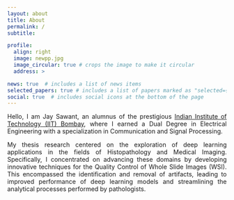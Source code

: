 ```yaml
---
layout: about
title: About
permalink: /
subtitle:

profile:
  align: right
  image: newpp.jpg
  image_circular: true # crops the image to make it circular
  address: >

news: true  # includes a list of news items
selected_papers: true # includes a list of papers marked as "selected={true}"
social: true  # includes social icons at the bottom of the page
---
```

<p align="justify">
Hello, I am Jay Sawant, an alumnus of the prestigious <a href = "https://www.iitb.ac.in/"> Indian Institute of Technology (IIT) Bombay</a>, where I earned a Dual Degree in Electrical Engineering with a specialization in Communication and Signal Processing.
</p>


<p align="justify">My thesis research centered on the exploration of deep learning applications in the fields of Histopathology and Medical Imaging. Specifically, I concentrated on advancing these domains by developing innovative techniques for the Quality Control of Whole Slide Images (WSI). This encompassed the identification and removal of artifacts, leading to improved performance of deep learning models and streamlining the analytical processes performed by pathologists.</p>

<p align="justify">  </p>

<!--- Put your address / P.O. box / other info right below your picture. You can also disable any these elements by editing `profile` property of the YAML header of your `_pages/about.md`. Edit `_bibliography/papers.bib` and Jekyll will render your [publications page](/al-folio/publications/) automatically.

Link to your social media connections, too. This theme is set up to use [Font Awesome icons](http://fortawesome.github.io/Font-Awesome/) and [Academicons](https://jpswalsh.github.io/academicons/), like the ones below. Add your Facebook, Twitter, LinkedIn, Google Scholar, or just disable all of them. -->
